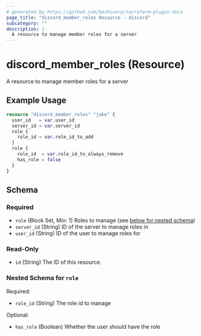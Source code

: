 ```yaml
---
# generated by https://github.com/hashicorp/terraform-plugin-docs
page_title: "discord_member_roles Resource - discord"
subcategory: ""
description: |-
  A resource to manage member roles for a server
---
```


# discord_member_roles (Resource)

A resource to manage member roles for a server

## Example Usage

```terraform
resource "discord_member_roles" "jake" {
  user_id   = var.user_id
  server_id = var.server_id
  role {
    role_id = var.role_id_to_add
  }
  role {
    role_id  = var.role_id_to_always_remove
    has_role = false
  }
}
```

<!-- schema generated by tfplugindocs -->
## Schema

### Required

- `role` (Block Set, Min: 1) Roles to manage (see [below for nested schema](#nestedblock--role))
- `server_id` (String) ID of the server to manage roles in
- `user_id` (String) ID of the user to manage roles for

### Read-Only

- `id` (String) The ID of this resource.

<a id="nestedblock--role"></a>
### Nested Schema for `role`

Required:

- `role_id` (String) The role id to manage

Optional:

- `has_role` (Boolean) Whether the user should have the role
